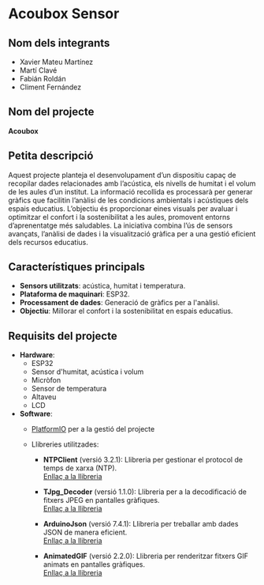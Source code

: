 # Acoubox Sensor

## Nom dels integrants
- Xavier Mateu Martínez
- Martí Clavé
- Fabián Roldán
- Climent Fernández

## Nom del projecte
**Acoubox**

## Petita descripció
Aquest projecte planteja el desenvolupament d’un dispositiu capaç de recopilar dades relacionades amb l’acústica, els nivells de humitat i el volum de les aules d’un institut. La informació recollida es processarà per generar gràfics que facilitin l’anàlisi de les condicions ambientals i acústiques dels espais educatius. L’objectiu és proporcionar eines visuals per avaluar i optimitzar el confort i la sostenibilitat a les aules, promovent entorns d’aprenentatge més saludables. La iniciativa combina l’ús de sensors avançats, l’anàlisi de dades i la visualització gràfica per a una gestió eficient dels recursos educatius.

## Característiques principals
- **Sensors utilitzats**: acústica, humitat i temperatura.
- **Plataforma de maquinari**: ESP32.
- **Processament de dades**: Generació de gràfics per a l'anàlisi.
- **Objectiu**: Millorar el confort i la sostenibilitat en espais educatius.

## Requisits del projecte
- **Hardware**:
  - ESP32
  - Sensor d'humitat, acústica i volum
  - Micròfon
  - Sensor de temperatura
  - Altaveu
  - LCD
- **Software**:
  - [PlatformIO](https://platformio.org/) per a la gestió del projecte
  - Llibreries utilitzades:

    - **NTPClient** (versió 3.2.1): Llibreria per gestionar el protocol de temps de xarxa (NTP).  
        [Enllaç a la llibreria](https://platformio.org/lib/show/551/NTPClient)

    - **TJpg_Decoder** (versió 1.1.0): Llibreria per a la decodificació de fitxers JPEG en pantalles gràfiques.  
        [Enllaç a la llibreria](https://platformio.org/lib/show/6593/TJpg_Decoder)

    - **ArduinoJson** (versió 7.4.1): Llibreria per treballar amb dades JSON de manera eficient.  
        [Enllaç a la llibreria](https://platformio.org/lib/show/64/ArduinoJson)

    - **AnimatedGIF** (versió 2.2.0): Llibreria per renderitzar fitxers GIF animats en pantalles gràfiques.  
        [Enllaç a la llibreria](https://platformio.org/lib/show/1851/AnimatedGIF)